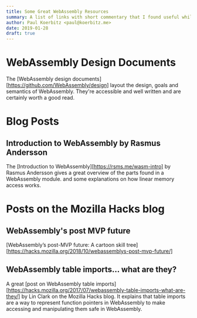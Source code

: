 ```yaml
---
title: Some Great WebAssembly Resources
summary: A list of links with short commentary that I found useful while looking into WebAssembly
author: Paul Koerbitz <paul@koerbitz.me>
date: 2019-01-28
draft: true
---
```


# WebAssembly Design Documents

The [WebAssembly design documents][https://github.com/WebAssembly/design] layout the design, goals and semantics of WebAssembly. They're accessible and well written and are certainly worth a good read.

# Blog Posts

## Introduction to WebAssembly by Rasmus Andersson

The [Introduction to WebAssembly][https://rsms.me/wasm-intro] by Rasmus Andersson gives a great overview of the parts found in a WebAssembly module. and some explanations on how linear memory access works.

# Posts on the Mozilla Hacks blog

## WebAssembly's post MVP future

[WebAssembly’s post-MVP future: A cartoon skill tree][https://hacks.mozilla.org/2018/10/webassemblys-post-mvp-future/]

## WebAssembly table imports… what are they?

A great [post on WebAssembly table imports][https://hacks.mozilla.org/2017/07/webassembly-table-imports-what-are-they/] by Lin Clark on the
Mozilla Hacks blog. It explains that table imports are a way to represent
function pointers in WebAssembly to make accessing and manipulating them
safe in WebAssembly.

